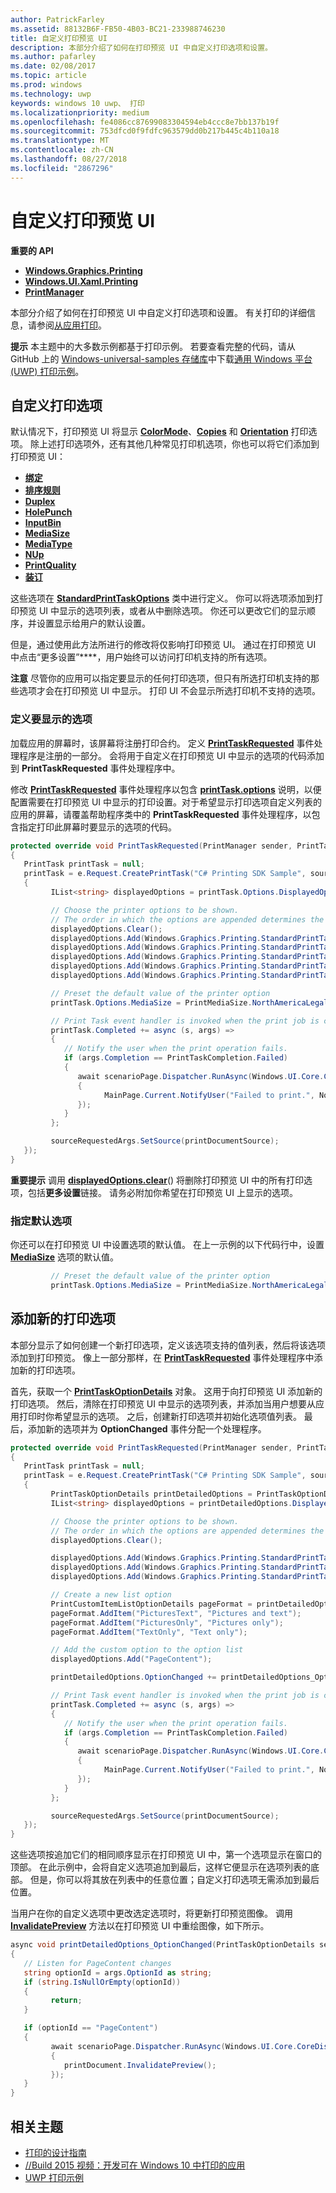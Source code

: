 ```yaml
---
author: PatrickFarley
ms.assetid: 88132B6F-FB50-4B03-BC21-233988746230
title: 自定义打印预览 UI
description: 本部分介绍了如何在打印预览 UI 中自定义打印选项和设置。
ms.author: pafarley
ms.date: 02/08/2017
ms.topic: article
ms.prod: windows
ms.technology: uwp
keywords: windows 10 uwp、 打印
ms.localizationpriority: medium
ms.openlocfilehash: fe4086cc87699083304594eb4ccc8e7bb137b19f
ms.sourcegitcommit: 753dfcd0f9fdfc963579dd0b217b445c4b110a18
ms.translationtype: MT
ms.contentlocale: zh-CN
ms.lasthandoff: 08/27/2018
ms.locfileid: "2867296"
---
```

# <a name="customize-the-print-preview-ui"></a>自定义打印预览 UI



**重要的 API**

-   [**Windows.Graphics.Printing**](https://msdn.microsoft.com/library/windows/apps/BR226489)
-   [**Windows.UI.Xaml.Printing**](https://msdn.microsoft.com/library/windows/apps/BR243325)
-   [**PrintManager**](https://msdn.microsoft.com/library/windows/apps/BR226426)

本部分介绍了如何在打印预览 UI 中自定义打印选项和设置。 有关打印的详细信息，请参阅[从应用打印](print-from-your-app.md)。

**提示**  本主题中的大多数示例都基于打印示例。 若要查看完整的代码，请从 GitHub 上的 [Windows-universal-samples 存储库](http://go.microsoft.com/fwlink/p/?LinkId=619979)中下载[通用 Windows 平台 (UWP) 打印示例](http://go.microsoft.com/fwlink/p/?LinkId=619984)。

 

## <a name="customize-print-options"></a>自定义打印选项

默认情况下，打印预览 UI 将显示 [**ColorMode**](https://msdn.microsoft.com/library/windows/apps/BR226478)、[**Copies**](https://msdn.microsoft.com/library/windows/apps/BR226479) 和 [**Orientation**](https://msdn.microsoft.com/library/windows/apps/BR226486) 打印选项。 除上述打印选项外，还有其他几种常见打印机选项，你也可以将它们添加到打印预览 UI：

-   [**绑定**](https://msdn.microsoft.com/library/windows/apps/BR226476)
-   [**排序规则**](https://msdn.microsoft.com/library/windows/apps/BR226477)
-   [**Duplex**](https://msdn.microsoft.com/library/windows/apps/BR226480)
-   [**HolePunch**](https://msdn.microsoft.com/library/windows/apps/BR226481)
-   [**InputBin**](https://msdn.microsoft.com/library/windows/apps/BR226482)
-   [**MediaSize**](https://msdn.microsoft.com/library/windows/apps/BR226483)
-   [**MediaType**](https://msdn.microsoft.com/library/windows/apps/BR226484)
-   [**NUp**](https://msdn.microsoft.com/library/windows/apps/BR226485)
-   [**PrintQuality**](https://msdn.microsoft.com/library/windows/apps/BR226487)
-   [**装订**](https://msdn.microsoft.com/library/windows/apps/BR226488)

这些选项在 [**StandardPrintTaskOptions**](https://msdn.microsoft.com/library/windows/apps/BR226475) 类中进行定义。 你可以将选项添加到打印预览 UI 中显示的选项列表，或者从中删除选项。 你还可以更改它们的显示顺序，并设置显示给用户的默认设置。

但是，通过使用此方法所进行的修改将仅影响打印预览 UI。 通过在打印预览 UI 中点击“更多设置”****，用户始终可以访问打印机支持的所有选项。

**注意**  尽管你的应用可以指定要显示的任何打印选项，但只有所选打印机支持的那些选项才会在打印预览 UI 中显示。 打印 UI 不会显示所选打印机不支持的选项。

 

### <a name="define-the-options-to-display"></a>定义要显示的选项

加载应用的屏幕时，该屏幕将注册打印合约。 定义 [**PrintTaskRequested**](https://msdn.microsoft.com/library/windows/apps/br206597) 事件处理程序是注册的一部分。 会将用于自定义在打印预览 UI 中显示的选项的代码添加到 **PrintTaskRequested** 事件处理程序中。

修改 [**PrintTaskRequested**](https://msdn.microsoft.com/library/windows/apps/br206597) 事件处理程序以包含 [**printTask.options**](https://msdn.microsoft.com/library/windows/apps/BR226469) 说明，以便配置需要在打印预览 UI 中显示的打印设置。对于希望显示打印选项自定义列表的应用的屏幕，请覆盖帮助程序类中的 **PrintTaskRequested** 事件处理程序，以包含指定打印此屏幕时要显示的选项的代码。

``` csharp
protected override void PrintTaskRequested(PrintManager sender, PrintTaskRequestedEventArgs e)
{
   PrintTask printTask = null;
   printTask = e.Request.CreatePrintTask("C# Printing SDK Sample", sourceRequestedArgs =>
   {
         IList<string> displayedOptions = printTask.Options.DisplayedOptions;

         // Choose the printer options to be shown.
         // The order in which the options are appended determines the order in which they appear in the UI
         displayedOptions.Clear();
         displayedOptions.Add(Windows.Graphics.Printing.StandardPrintTaskOptions.Copies);
         displayedOptions.Add(Windows.Graphics.Printing.StandardPrintTaskOptions.Orientation);
         displayedOptions.Add(Windows.Graphics.Printing.StandardPrintTaskOptions.MediaSize);
         displayedOptions.Add(Windows.Graphics.Printing.StandardPrintTaskOptions.Collation);
         displayedOptions.Add(Windows.Graphics.Printing.StandardPrintTaskOptions.Duplex);

         // Preset the default value of the printer option
         printTask.Options.MediaSize = PrintMediaSize.NorthAmericaLegal;

         // Print Task event handler is invoked when the print job is completed.
         printTask.Completed += async (s, args) =>
         {
            // Notify the user when the print operation fails.
            if (args.Completion == PrintTaskCompletion.Failed)
            {
               await scenarioPage.Dispatcher.RunAsync(Windows.UI.Core.CoreDispatcherPriority.Normal, () =>
               {
                     MainPage.Current.NotifyUser("Failed to print.", NotifyType.ErrorMessage);
               });
            }
         };

         sourceRequestedArgs.SetSource(printDocumentSource);
   });
}
```

**重要提示**  调用 [**displayedOptions.clear**](https://msdn.microsoft.com/library/windows/apps/BR226453)() 将删除打印预览 UI 中的所有打印选项，包括**更多设置**链接。 请务必附加你希望在打印预览 UI 上显示的选项。

### <a name="specify-default-options"></a>指定默认选项

你还可以在打印预览 UI 中设置选项的默认值。 在上一示例的以下代码行中，设置 [**MediaSize**](https://msdn.microsoft.com/library/windows/apps/BR226483) 选项的默认值。

``` csharp
         // Preset the default value of the printer option
         printTask.Options.MediaSize = PrintMediaSize.NorthAmericaLegal;
```         

## <a name="add-new-print-options"></a>添加新的打印选项

本部分显示了如何创建一个新打印选项，定义该选项支持的值列表，然后将该选项添加到打印预览。 像上一部分那样，在 [**PrintTaskRequested**](https://msdn.microsoft.com/library/windows/apps/br206597) 事件处理程序中添加新的打印选项。

首先，获取一个 [**PrintTaskOptionDetails**](https://msdn.microsoft.com/library/windows/apps/Hh701256) 对象。 这用于向打印预览 UI 添加新的打印选项。 然后，清除在打印预览 UI 中显示的选项列表，并添加当用户想要从应用打印时你希望显示的选项。 之后，创建新打印选项并初始化选项值列表。 最后，添加新的选项并为 **OptionChanged** 事件分配一个处理程序。

``` csharp
protected override void PrintTaskRequested(PrintManager sender, PrintTaskRequestedEventArgs e)
{
   PrintTask printTask = null;
   printTask = e.Request.CreatePrintTask("C# Printing SDK Sample", sourceRequestedArgs =>
   {
         PrintTaskOptionDetails printDetailedOptions = PrintTaskOptionDetails.GetFromPrintTaskOptions(printTask.Options);
         IList<string> displayedOptions = printDetailedOptions.DisplayedOptions;

         // Choose the printer options to be shown.
         // The order in which the options are appended determines the order in which they appear in the UI
         displayedOptions.Clear();

         displayedOptions.Add(Windows.Graphics.Printing.StandardPrintTaskOptions.Copies);
         displayedOptions.Add(Windows.Graphics.Printing.StandardPrintTaskOptions.Orientation);
         displayedOptions.Add(Windows.Graphics.Printing.StandardPrintTaskOptions.ColorMode);

         // Create a new list option
         PrintCustomItemListOptionDetails pageFormat = printDetailedOptions.CreateItemListOption("PageContent", "Pictures");
         pageFormat.AddItem("PicturesText", "Pictures and text");
         pageFormat.AddItem("PicturesOnly", "Pictures only");
         pageFormat.AddItem("TextOnly", "Text only");

         // Add the custom option to the option list
         displayedOptions.Add("PageContent");

         printDetailedOptions.OptionChanged += printDetailedOptions_OptionChanged;

         // Print Task event handler is invoked when the print job is completed.
         printTask.Completed += async (s, args) =>
         {
            // Notify the user when the print operation fails.
            if (args.Completion == PrintTaskCompletion.Failed)
            {
               await scenarioPage.Dispatcher.RunAsync(Windows.UI.Core.CoreDispatcherPriority.Normal, () =>
               {
                     MainPage.Current.NotifyUser("Failed to print.", NotifyType.ErrorMessage);
               });
            }
         };

         sourceRequestedArgs.SetSource(printDocumentSource);
   });
}
```

这些选项按追加它们的相同顺序显示在打印预览 UI 中，第一个选项显示在窗口的顶部。 在此示例中，会将自定义选项追加到最后，这样它便显示在选项列表的底部。 但是，你可以将其放在列表中的任意位置；自定义打印选项无需添加到最后位置。

当用户在你的自定义选项中更改选定选项时，将更新打印预览图像。 调用 [**InvalidatePreview**](https://msdn.microsoft.com/library/windows/apps/Hh702146) 方法以在打印预览 UI 中重绘图像，如下所示。

``` csharp
async void printDetailedOptions_OptionChanged(PrintTaskOptionDetails sender, PrintTaskOptionChangedEventArgs args)
{
   // Listen for PageContent changes
   string optionId = args.OptionId as string;
   if (string.IsNullOrEmpty(optionId))
   {
         return;
   }

   if (optionId == "PageContent")
   {
         await scenarioPage.Dispatcher.RunAsync(Windows.UI.Core.CoreDispatcherPriority.Normal, () =>
         {
            printDocument.InvalidatePreview();
         });
   }
}
```

## <a name="related-topics"></a>相关主题

* [打印的设计指南](https://msdn.microsoft.com/library/windows/apps/Hh868178)
* [//Build 2015 视频：开发可在 Windows 10 中打印的应用](https://channel9.msdn.com/Events/Build/2015/2-94)
* [UWP 打印示例](http://go.microsoft.com/fwlink/p/?LinkId=619984)
